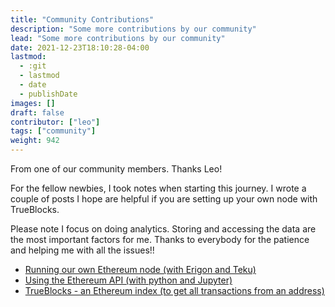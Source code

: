```yaml
---
title: "Community Contributions"
description: "Some more contributions by our community"
lead: "Some more contributions by our community"
date: 2021-12-23T18:10:28-04:00
lastmod:
  - :git
  - lastmod
  - date
  - publishDate
images: []
draft: false
contributor: ["leo"]
tags: ["community"]
weight: 942
---
```


From one of our community members. Thanks Leo!

For the fellow newbies, I took notes when starting this journey. I wrote a couple of posts I hope are helpful if you are setting up your own node with TrueBlocks.

Please note I focus on doing analytics. Storing and accessing the data are the most important factors for me. Thanks to everybody for the patience and helping me with all the issues!!

- [Running our own Ethereum node (with Erigon and Teku)](https://leo.sh/blockchain/2022/11/14/running_our_own_ethereum_node.html)
- [Using the Ethereum API (with python and Jupyter)](https://leo.sh/blockchain/2022/11/30/using-the-ethereum-api.html)
- [TrueBlocks - an Ethereum index (to get all transactions from an address)](https://leo.sh/blockchain/2022/11/14/trueblocks_an_ethereum_index.html)
